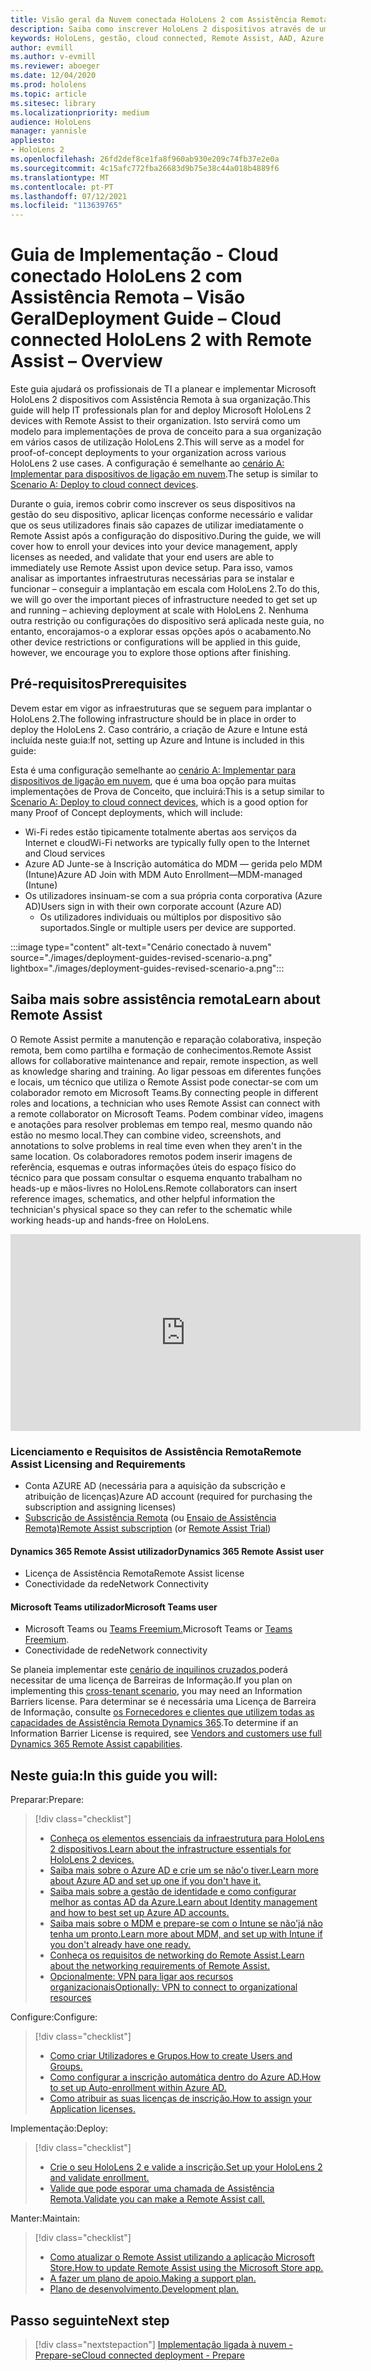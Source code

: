 ```yaml
---
title: Visão geral da Nuvem conectada HoloLens 2 com Assistência Remota
description: Saiba como inscrever HoloLens 2 dispositivos através de uma rede Cloud Connected utilizando o Dynamics 365 Remote Assist.
keywords: HoloLens, gestão, cloud connected, Remote Assist, AAD, Azure AD, MDM, Mobile Device Management
author: evmill
ms.author: v-evmill
ms.reviewer: aboeger
ms.date: 12/04/2020
ms.prod: hololens
ms.topic: article
ms.sitesec: library
ms.localizationpriority: medium
audience: HoloLens
manager: yannisle
appliesto:
- HoloLens 2
ms.openlocfilehash: 26fd2def8ce1fa8f960ab930e209c74fb37e2e0a
ms.sourcegitcommit: 4c15afc772fba26683d9b75e38c44a018b4889f6
ms.translationtype: MT
ms.contentlocale: pt-PT
ms.lasthandoff: 07/12/2021
ms.locfileid: "113639765"
---
```

# <a name="deployment-guide--cloud-connected-hololens-2-with-remote-assist--overview"></a><span data-ttu-id="e3f0d-104">Guia de Implementação - Cloud conectado HoloLens 2 com Assistência Remota – Visão Geral</span><span class="sxs-lookup"><span data-stu-id="e3f0d-104">Deployment Guide – Cloud connected HoloLens 2 with Remote Assist – Overview</span></span>

<span data-ttu-id="e3f0d-105">Este guia ajudará os profissionais de TI a planear e implementar Microsoft HoloLens 2 dispositivos com Assistência Remota à sua organização.</span><span class="sxs-lookup"><span data-stu-id="e3f0d-105">This guide will help IT professionals plan for and deploy Microsoft HoloLens 2 devices with Remote Assist to their organization.</span></span> <span data-ttu-id="e3f0d-106">Isto servirá como um modelo para implementações de prova de conceito para a sua organização em vários casos de utilização HoloLens 2.</span><span class="sxs-lookup"><span data-stu-id="e3f0d-106">This will serve as a model for proof-of-concept deployments to your organization across various HoloLens 2 use cases.</span></span> <span data-ttu-id="e3f0d-107">A configuração é semelhante ao [cenário A: Implementar para dispositivos de ligação em nuvem](common-scenarios.md#scenario-a).</span><span class="sxs-lookup"><span data-stu-id="e3f0d-107">The setup is similar to [Scenario A: Deploy to cloud connect devices](common-scenarios.md#scenario-a).</span></span> 

<span data-ttu-id="e3f0d-108">Durante o guia, iremos cobrir como inscrever os seus dispositivos na gestão do seu dispositivo, aplicar licenças conforme necessário e validar que os seus utilizadores finais são capazes de utilizar imediatamente o Remote Assist após a configuração do dispositivo.</span><span class="sxs-lookup"><span data-stu-id="e3f0d-108">During the guide, we will cover how to enroll your devices into your device management, apply licenses as needed, and validate that your end users are able to immediately use Remote Assist upon device setup.</span></span> <span data-ttu-id="e3f0d-109">Para isso, vamos analisar as importantes infraestruturas necessárias para se instalar e funcionar – conseguir a implantação em escala com HoloLens 2.</span><span class="sxs-lookup"><span data-stu-id="e3f0d-109">To do this, we will go over the important pieces of infrastructure needed to get set up and running – achieving deployment at scale with HoloLens 2.</span></span> <span data-ttu-id="e3f0d-110">Nenhuma outra restrição ou configurações do dispositivo será aplicada neste guia, no entanto, encorajamos-o a explorar essas opções após o acabamento.</span><span class="sxs-lookup"><span data-stu-id="e3f0d-110">No other device restrictions or configurations will be applied in this guide, however, we encourage you to explore those options after finishing.</span></span>

## <a name="prerequisites"></a><span data-ttu-id="e3f0d-111">Pré-requisitos</span><span class="sxs-lookup"><span data-stu-id="e3f0d-111">Prerequisites</span></span>

<span data-ttu-id="e3f0d-112">Devem estar em vigor as infraestruturas que se seguem para implantar o HoloLens 2.</span><span class="sxs-lookup"><span data-stu-id="e3f0d-112">The following infrastructure should be in place in order to deploy the HoloLens 2.</span></span> <span data-ttu-id="e3f0d-113">Caso contrário, a criação de Azure e Intune está incluída neste guia:</span><span class="sxs-lookup"><span data-stu-id="e3f0d-113">If not, setting up Azure and Intune is included in this guide:</span></span>

<span data-ttu-id="e3f0d-114">Esta é uma configuração semelhante ao [cenário A: Implementar para dispositivos de ligação em nuvem](/hololens/common-scenarios#scenario-a), que é uma boa opção para muitas implementações de Prova de Conceito, que incluirá:</span><span class="sxs-lookup"><span data-stu-id="e3f0d-114">This is a setup similar to [Scenario A: Deploy to cloud connect devices](/hololens/common-scenarios#scenario-a), which is a good option for many Proof of Concept deployments, which will include:</span></span>

- <span data-ttu-id="e3f0d-115">Wi-Fi redes estão tipicamente totalmente abertas aos serviços da Internet e cloud</span><span class="sxs-lookup"><span data-stu-id="e3f0d-115">Wi-Fi networks are typically fully open to the Internet and Cloud services</span></span>
- <span data-ttu-id="e3f0d-116">Azure AD Junte-se à Inscrição automática do MDM — gerida pelo MDM (Intune)</span><span class="sxs-lookup"><span data-stu-id="e3f0d-116">Azure AD Join with MDM Auto Enrollment—MDM-managed (Intune)</span></span>
- <span data-ttu-id="e3f0d-117">Os utilizadores insinuam-se com a sua própria conta corporativa (Azure AD)</span><span class="sxs-lookup"><span data-stu-id="e3f0d-117">Users sign in with their own corporate account (Azure AD)</span></span>
    - <span data-ttu-id="e3f0d-118">Os utilizadores individuais ou múltiplos por dispositivo são suportados.</span><span class="sxs-lookup"><span data-stu-id="e3f0d-118">Single or multiple users per device are supported.</span></span>

:::image type="content" alt-text="Cenário conectado à nuvem" source="./images/deployment-guides-revised-scenario-a.png" lightbox="./images/deployment-guides-revised-scenario-a.png":::


## <a name="learn-about-remote-assist"></a><span data-ttu-id="e3f0d-120">Saiba mais sobre assistência remota</span><span class="sxs-lookup"><span data-stu-id="e3f0d-120">Learn about Remote Assist</span></span>

<span data-ttu-id="e3f0d-121">O Remote Assist permite a manutenção e reparação colaborativa, inspeção remota, bem como partilha e formação de conhecimentos.</span><span class="sxs-lookup"><span data-stu-id="e3f0d-121">Remote Assist allows for collaborative maintenance and repair, remote inspection, as well as knowledge sharing and training.</span></span> <span data-ttu-id="e3f0d-122">Ao ligar pessoas em diferentes funções e locais, um técnico que utiliza o Remote Assist pode conectar-se com um colaborador remoto em Microsoft Teams.</span><span class="sxs-lookup"><span data-stu-id="e3f0d-122">By connecting people in different roles and locations, a technician who uses Remote Assist can connect with a remote collaborator on Microsoft Teams.</span></span> <span data-ttu-id="e3f0d-123">Podem combinar vídeo, imagens e anotações para resolver problemas em tempo real, mesmo quando não estão no mesmo local.</span><span class="sxs-lookup"><span data-stu-id="e3f0d-123">They can combine video, screenshots, and annotations to solve problems in real time even when they aren't in the same location.</span></span> <span data-ttu-id="e3f0d-124">Os colaboradores remotos podem inserir imagens de referência, esquemas e outras informações úteis do espaço físico do técnico para que possam consultar o esquema enquanto trabalham no heads-up e mãos-livres no HoloLens.</span><span class="sxs-lookup"><span data-stu-id="e3f0d-124">Remote collaborators can insert reference images, schematics, and other helpful information the technician's physical space so they can refer to the schematic while working heads-up and hands-free on HoloLens.</span></span>

<iframe width="560" height="315" src="https://www.youtube.com/embed/d3YT8j0yYl0" frameborder="0" allow="accelerometer; autoplay; clipboard-write; encrypted-media; gyroscope; picture-in-picture" allowfullscreen></iframe>

### <a name="remote-assist-licensing-and-requirements"></a><span data-ttu-id="e3f0d-125">Licenciamento e Requisitos de Assistência Remota</span><span class="sxs-lookup"><span data-stu-id="e3f0d-125">Remote Assist Licensing and Requirements</span></span>

- <span data-ttu-id="e3f0d-126">Conta AZURE AD (necessária para a aquisição da subscrição e atribuição de licenças)</span><span class="sxs-lookup"><span data-stu-id="e3f0d-126">Azure AD account (required for purchasing the subscription and assigning licenses)</span></span>
- <span data-ttu-id="e3f0d-127">[Subscrição de Assistência Remota](/dynamics365/mixed-reality/remote-assist/buy-and-deploy-remote-assist) (ou [Ensaio de Assistência Remota)](/dynamics365/mixed-reality/remote-assist/try-remote-assist)</span><span class="sxs-lookup"><span data-stu-id="e3f0d-127">[Remote Assist subscription](/dynamics365/mixed-reality/remote-assist/buy-and-deploy-remote-assist) (or [Remote Assist Trial](/dynamics365/mixed-reality/remote-assist/try-remote-assist))</span></span>
    
#### <a name="dynamics-365-remote-assist-user"></a><span data-ttu-id="e3f0d-128">Dynamics 365 Remote Assist utilizador</span><span class="sxs-lookup"><span data-stu-id="e3f0d-128">Dynamics 365 Remote Assist user</span></span>

- <span data-ttu-id="e3f0d-129">Licença de Assistência Remota</span><span class="sxs-lookup"><span data-stu-id="e3f0d-129">Remote Assist license</span></span>
- <span data-ttu-id="e3f0d-130">Conectividade da rede</span><span class="sxs-lookup"><span data-stu-id="e3f0d-130">Network Connectivity</span></span>

#### <a name="microsoft-teams-user"></a><span data-ttu-id="e3f0d-131">Microsoft Teams utilizador</span><span class="sxs-lookup"><span data-stu-id="e3f0d-131">Microsoft Teams user</span></span>

- <span data-ttu-id="e3f0d-132">Microsoft Teams ou [Teams Freemium.](https://products.office.com/microsoft-teams/free)</span><span class="sxs-lookup"><span data-stu-id="e3f0d-132">Microsoft Teams or [Teams Freemium](https://products.office.com/microsoft-teams/free).</span></span>
- <span data-ttu-id="e3f0d-133">Conectividade de rede</span><span class="sxs-lookup"><span data-stu-id="e3f0d-133">Network connectivity</span></span>

<span data-ttu-id="e3f0d-134">Se planeia implementar este [cenário de inquilinos cruzados,](/dynamics365/mixed-reality/remote-assist/cross-tenant-overview#scenario-2-leasing-services-to-other-tenants)poderá necessitar de uma licença de Barreiras de Informação.</span><span class="sxs-lookup"><span data-stu-id="e3f0d-134">If you plan on implementing this [cross-tenant scenario](/dynamics365/mixed-reality/remote-assist/cross-tenant-overview#scenario-2-leasing-services-to-other-tenants), you may need an Information Barriers license.</span></span> <span data-ttu-id="e3f0d-135">Para determinar se é necessária uma Licença de Barreira de Informação, consulte [os Fornecedores e clientes que utilizem todas as capacidades de Assistência Remota Dynamics 365](/dynamics365/mixed-reality/remote-assist/cross-tenant-licensing-implementation).</span><span class="sxs-lookup"><span data-stu-id="e3f0d-135">To determine if an Information Barrier License is required, see [Vendors and customers use full Dynamics 365 Remote Assist capabilities](/dynamics365/mixed-reality/remote-assist/cross-tenant-licensing-implementation).</span></span>

## <a name="in-this-guide-you-will"></a><span data-ttu-id="e3f0d-136">Neste guia:</span><span class="sxs-lookup"><span data-stu-id="e3f0d-136">In this guide you will:</span></span>

<span data-ttu-id="e3f0d-137">Preparar:</span><span class="sxs-lookup"><span data-stu-id="e3f0d-137">Prepare:</span></span>

> [!div class="checklist"]
> - [<span data-ttu-id="e3f0d-138">Conheça os elementos essenciais da infraestrutura para HoloLens 2 dispositivos.</span><span class="sxs-lookup"><span data-stu-id="e3f0d-138">Learn about the infrastructure essentials for HoloLens 2 devices.</span></span>](hololens2-cloud-connected-prepare.md#infrastructure-essentials)
> - [<span data-ttu-id="e3f0d-139">Saiba mais sobre o Azure AD e crie um se não&#39;o tiver.</span><span class="sxs-lookup"><span data-stu-id="e3f0d-139">Learn more about Azure AD and set up one if you don&#39;t have it.</span></span>](hololens2-cloud-connected-prepare.md#azure-active-directory)
> - [<span data-ttu-id="e3f0d-140">Saiba mais sobre a gestão de identidade e como configurar melhor as contas AD da Azure.</span><span class="sxs-lookup"><span data-stu-id="e3f0d-140">Learn about Identity management and how to best set up Azure AD accounts.</span></span>](hololens2-cloud-connected-prepare.md#identity-management)
> - [<span data-ttu-id="e3f0d-141">Saiba mais sobre o MDM e prepare-se com o Intune se não&#39;já não tenha um pronto.</span><span class="sxs-lookup"><span data-stu-id="e3f0d-141">Learn more about MDM, and set up with Intune if you don&#39;t already have one ready.</span></span>](hololens2-cloud-connected-prepare.md#mobile-device-management)
> - [<span data-ttu-id="e3f0d-142">Conheça os requisitos de networking do Remote Assist.</span><span class="sxs-lookup"><span data-stu-id="e3f0d-142">Learn about the networking requirements of Remote Assist.</span></span>](hololens2-cloud-connected-prepare.md#network)
> - [<span data-ttu-id="e3f0d-143">Opcionalmente: VPN para ligar aos recursos organizacionais</span><span class="sxs-lookup"><span data-stu-id="e3f0d-143">Optionally: VPN to connect to organizational resources</span></span>](hololens2-cloud-connected-prepare.md#optional-connect-your-hololens-to-vpn)

<span data-ttu-id="e3f0d-144">Configure:</span><span class="sxs-lookup"><span data-stu-id="e3f0d-144">Configure:</span></span>

> [!div class="checklist"]
> - [<span data-ttu-id="e3f0d-145">Como criar Utilizadores e Grupos.</span><span class="sxs-lookup"><span data-stu-id="e3f0d-145">How to create Users and Groups.</span></span>](hololens2-cloud-connected-configure.md#azure-users-and-groups)
> - [<span data-ttu-id="e3f0d-146">Como configurar a inscrição automática dentro do Azure AD.</span><span class="sxs-lookup"><span data-stu-id="e3f0d-146">How to set up Auto-enrollment within Azure AD.</span></span>](hololens2-cloud-connected-configure.md#auto-enrollment-on-hololens-2)
> - [<span data-ttu-id="e3f0d-147">Como atribuir as suas licenças de inscrição.</span><span class="sxs-lookup"><span data-stu-id="e3f0d-147">How to assign your Application licenses.</span></span>](hololens2-cloud-connected-configure.md#application-licenses)

<span data-ttu-id="e3f0d-148">Implementação:</span><span class="sxs-lookup"><span data-stu-id="e3f0d-148">Deploy:</span></span>

> [!div class="checklist"]
> - [<span data-ttu-id="e3f0d-149">Crie o seu HoloLens 2 e valide a inscrição.</span><span class="sxs-lookup"><span data-stu-id="e3f0d-149">Set up your HoloLens 2 and validate enrollment.</span></span>](hololens2-cloud-connected-deploy.md#enrollment-validation)
> - [<span data-ttu-id="e3f0d-150">Valide que pode esporar uma chamada de Assistência Remota.</span><span class="sxs-lookup"><span data-stu-id="e3f0d-150">Validate you can make a Remote Assist call.</span></span>](hololens2-cloud-connected-deploy.md#remote-assist-call-validation)

<span data-ttu-id="e3f0d-151">Manter:</span><span class="sxs-lookup"><span data-stu-id="e3f0d-151">Maintain:</span></span>

> [!div class="checklist"]
> - [<span data-ttu-id="e3f0d-152">Como atualizar o Remote Assist utilizando a aplicação Microsoft Store.</span><span class="sxs-lookup"><span data-stu-id="e3f0d-152">How to update Remote Assist using the Microsoft Store app.</span></span>](hololens2-cloud-connected-maintain.md#updates)
> - [<span data-ttu-id="e3f0d-153">A fazer um plano de apoio.</span><span class="sxs-lookup"><span data-stu-id="e3f0d-153">Making a support plan.</span></span>](hololens2-cloud-connected-maintain.md#support-plan)
> - [<span data-ttu-id="e3f0d-154">Plano de desenvolvimento.</span><span class="sxs-lookup"><span data-stu-id="e3f0d-154">Development plan.</span></span>](hololens2-cloud-connected-maintain.md#development-plan)

## <a name="next-step"></a><span data-ttu-id="e3f0d-155">Passo seguinte</span><span class="sxs-lookup"><span data-stu-id="e3f0d-155">Next step</span></span>

> [!div class="nextstepaction"]
> [<span data-ttu-id="e3f0d-156">Implementação ligada à nuvem - Prepare-se</span><span class="sxs-lookup"><span data-stu-id="e3f0d-156">Cloud connected deployment - Prepare</span></span>](hololens2-cloud-connected-prepare.md)

